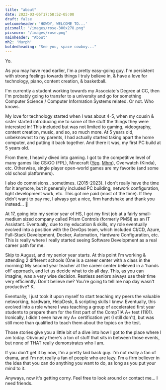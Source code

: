 ```yaml
---
title: "about"
date: 2023-03-05T17:58:52-05:00
draft: false
welcomeheader: 'HOWDY, WELCOME TO...'
picsmall: "/images/rose-300x278.png"
picsnorm: "/images/rose.png"
mainheader: "About"
mh2: 'Murph'
boldedheading: "See you, space cowboy..."
---
```

Yo.

As you may have read earlier, I'm a pretty easy-going guy. I'm persistent
with strong feelings towards things I truly believe in, &
have a love for technology, piano, content creation, & basketball.

I'm currently a student working towards my Associate's Degree at CC,
then I'm probably going to transfer to a university and go for something Computer Science /
Computer Information Systems related. Or not. Who knows.

My love for technology started when I was about 4-5, when my cousin & sister started introducing me to
some of the stuff the things they were interested in! This included but was not limited to gaming, videography,
content creation, music, and so, so much more. At 5 years old, unbeknownst to my parents, I had actually
started taking apart the home computer, and putting it back together. And there it was, my first PC build
at 5 years old.

From there, I heavily dived into gaming. I got to the competitive level of many games
like CS:GO (FPL), Minecraft ([Yep](https://www.youtube.com/watch?v=Ow8ipShBHN4). [Mhm](https://www.youtube.com/watch?v=R1EHUBDeaPg)),
Overwatch (Kinda), etc. Otherwise, single player open-world games are my favorite (and some old school platformers).

I also do commisions.. sometimes. (2015-2023). I don't really have the time for it anymore, but it generally included PC building, network configuration,
light development work, etc. This got me paid (most of the time). If they didn't want to pay me, I always got a nice, firm handshake
and thank you instead... 🥲

At 17, going into my senior year of HS, I got my first job at a fairly small-medium
sized company called Prism Controls (formerly PMSI) as an IT Assistant.
Eventually, due to my education & skills, my role eventually evolved
into a position with the DevOps team, which included CI/CD, Azure, Full-Stack Development, Docker, Automation, Hardware Configuration, etc.
This is really where I really started seeing Software Development as a real career path for me.

Skip to August, and my senior year starts. At this point I'm working & attending 2 different schools (One is a career center with a class in the morning)
My second year teacher at the career center believed in a 'hands off' approach, and let us decide  what to do all day.
This, as you can imagine, was a very wise decision. Restless seniors always use their time very efficiently. Don't believe me?
You're going to tell me nap day wasn't productive? K.

Eventually, I just took it upon myself to start teaching my peers the valuable networking, hardware,
HelpDesk, & scripting skills I knew. Eventually, this evolved into a role where I was teaching a
group of accelerated first year students to prepare them for the first part of the CompTIA A+ test (1101). Ironically, I didn't even
have my A+ certification yet (I still don't), but was still more than qualified to teach them about the topics on the test.

Those stories give you a little bit of a dive into how I got to the place where I am today. Obviously there's a ton of stuff that
sits in between those events, but none of THAT really demonstrates who I am.

If you don't get it by now, I'm a pretty laid back guy. I'm not really a fan of drama, and I'm not really a fan of people who are lazy.
I'm a firm believer in the idea that you can do anything you want to do, as long as you put your mind to it.

Anyways, now it's getting corny. Feel free to look around or contact me... I need friends.